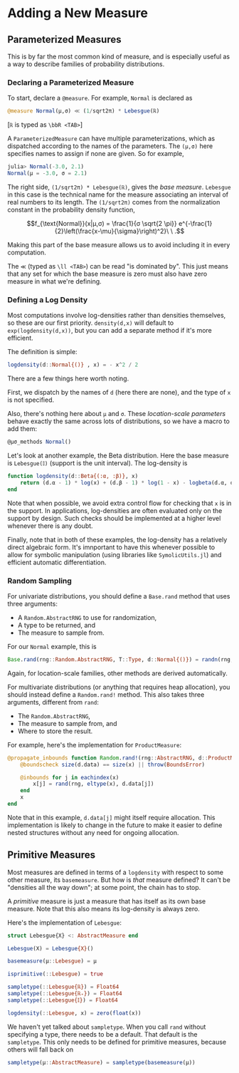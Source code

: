 # Adding a New Measure

## Parameterized Measures

This is by far the most common kind of measure, and is especially useful as a way to describe families of probability distributions.

### Declaring a Parameterized Measure

To start, declare a `@measure`. For example, `Normal` is declared as

```julia
@measure Normal(μ,σ) ≪ (1/sqrt2π) * Lebesgue(ℝ)
```

[`ℝ` is typed as `\bbR <TAB>`]

A `ParameterizedMeasure` can have multiple parameterizations, which as dispatched according to the names of the parameters. The `(μ,σ)` here specifies names to assign if none are given. So for example,

```julia
julia> Normal(-3.0, 2.1)
Normal(μ = -3.0, σ = 2.1)
```

The right side, `(1/sqrt2π) * Lebesgue(ℝ)`, gives the _base measure_. `Lebesgue` in this case is the technical name for the measure associating an interval of real numbers to its length. The `(1/sqrt2π)` comes from the normalization constant in the probability density function,

```math
f_{\text{Normal}}(x|μ,σ) = \frac{1}{σ \sqrt{2 \pi}} e^{-\frac{1}{2}\left(\frac{x-\mu}{\sigma}\right)^2}\ \ .
```

Making this part of the base measure allows us to avoid including it in every computation.

The `≪` (typed as `\ll <TAB>`) can be read "is dominated by". This just means that any set for which the base measure is zero must also have zero measure in what we're defining.

### Defining a Log Density

Most computations involve log-densities rather than densities themselves, so these are our first priority. `density(d,x)` will default to `exp(logdensity(d,x))`, but you can add a separate method if it's more efficient.

The definition is simple:
```julia
logdensity(d::Normal{()} , x) = - x^2 / 2 
```

There are a few things here worth noting.

First, we dispatch by the names of `d` (here there are none), and the type of `x` is not specified.

Also, there's nothing here about `μ` and `σ`. These _location-scale parameters_ behave exactly the same across lots of distributions, so we have a macro to add them:

```julia
@μσ_methods Normal()
```

Let's look at another example, the Beta distribution. Here the base measure is `Lebesgue(𝕀)` (support is the unit interval). The log-density is

```julia
function logdensity(d::Beta{(:α, :β)}, x)
    return (d.α - 1) * log(x) + (d.β - 1) * log(1 - x) - logbeta(d.α, d.β)
end
```

Note that when possible, we avoid extra control flow for checking that `x` is in the support. In applications, log-densities are often evaluated only on the support by design. Such checks should be implemented at a higher level whenever there is any doubt.

Finally, note that in both of these examples, the log-density has a relatively direct algebraic form. It's imnportant to have this whenever possible to allow for symbolic manipulation (using libraries like `SymolicUtils.jl`) and efficient automatic differentiation.

### Random Sampling

For univariate distributions, you should define a `Base.rand` method that uses three arguments:
- A `Random.AbstractRNG` to use for randomization,
- A type to be returned, and
- The measure to sample from.

For our `Normal` example, this is

```julia
Base.rand(rng::Random.AbstractRNG, T::Type, d::Normal{()}) = randn(rng, T)
```

Again, for location-scale families, other methods are derived automatically. 

For multivariate distributions (or anything that requires heap allocation), you should instead define a `Random.rand!` method. This also takes three arguments, different from `rand`:
- The `Random.AbstractRNG`,
- The measure to sample from, and
- Where to store the result.

For example, here's the implementation for `ProductMeasure`:

```julia
@propagate_inbounds function Random.rand!(rng::AbstractRNG, d::ProductMeasure, x::AbstractArray)
    @boundscheck size(d.data) == size(x) || throw(BoundsError)

    @inbounds for j in eachindex(x)
        x[j] = rand(rng, eltype(x), d.data[j])
    end
    x
end
```

Note that in this example, `d.data[j]` might itself require allocation. This implementation is likely to change in the future to make it easier to define nested structures without any need for ongoing allocation.

## Primitive Measures

Most measures are defined in terms of a `logdensity` with respect to some other measure, its `basemeasure`. But how is _that_ measure defined? It can't be "densities all the way down"; at some point, the chain has to stop.

A _primitive_ measure is just a measure that has itself as its own base measure. Note that this also means its log-density is always zero.

Here's the implementation of `Lebesgue`:

```julia
struct Lebesgue{X} <: AbstractMeasure end

Lebesgue(X) = Lebesgue{X}()

basemeasure(μ::Lebesgue) = μ

isprimitive(::Lebesgue) = true

sampletype(::Lebesgue{ℝ}) = Float64
sampletype(::Lebesgue{ℝ₊}) = Float64
sampletype(::Lebesgue{𝕀}) = Float64

logdensity(::Lebesgue, x) = zero(float(x))
```

We haven't yet talked about `sampletype`. When you call `rand` without specifying a type, there needs to be a default. That default is the `sampletype`. This only needs to be defined for primitive measures, because others will fall back on 

```julia
sampletype(μ::AbstractMeasure) = sampletype(basemeasure(μ))
```
